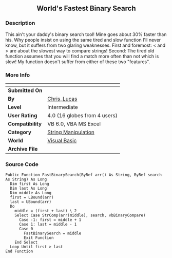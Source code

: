 ﻿<div align="center">

## World's Fastest Binary Search


</div>

### Description

This ain't your daddy's binary search tool! Mine goes about 30% faster than his. Why people insist on using the same tired and slow function I'll never know, but it suffers from two glaring weaknesses. First and foremost: < and > are about the slowest way to compare strings! Second: The tired old function assumes that you will find a match more often than not which is slow! My function doesn't suffer from either of these two "features".
 
### More Info
 


<span>             |<span>
---                |---
**Submitted On**   |
**By**             |[Chris\_Lucas ](https://github.com/Planet-Source-Code/PSCIndex/blob/master/ByAuthor/chris-lucas.md)
**Level**          |Intermediate
**User Rating**    |4.0 (16 globes from 4 users)
**Compatibility**  |VB 6\.0, VBA MS Excel
**Category**       |[String Manipulation](https://github.com/Planet-Source-Code/PSCIndex/blob/master/ByCategory/string-manipulation__1-5.md)
**World**          |[Visual Basic](https://github.com/Planet-Source-Code/PSCIndex/blob/master/ByWorld/visual-basic.md)
**Archive File**   |[](https://github.com/Planet-Source-Code/chris-lucas-world-s-fastest-binary-search__1-31826/archive/master.zip)





### Source Code

```
Public Function FastBinarySearch(ByRef arr() As String, ByRef search As String) As Long
  Dim first As Long
  Dim last As Long
  Dim middle As Long
  first = LBound(arr)
  last = UBound(arr)
  Do
    middle = (first + last) \ 2
    Select Case StrComp(arr(middle), search, vbBinaryCompare)
      Case -1: first = middle + 1
      Case 1: last = middle - 1
      Case 0
        FastBinarySearch = middle
        Exit Function
    End Select
  Loop Until first > last
End Function
```

